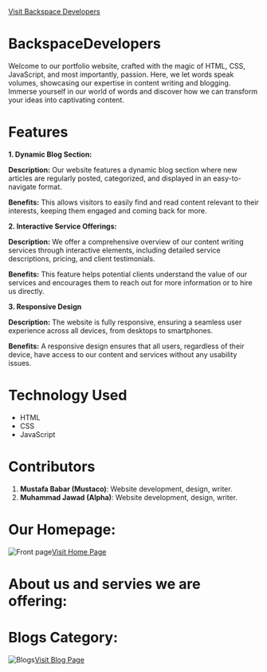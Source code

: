 
[Visit Backspace Developers](https://mustaco.github.io/BackspaceDevelopers/)

# BackspaceDevelopers
Welcome to our portfolio website, crafted with the magic of HTML, CSS, JavaScript, and most importantly, passion. Here, we let words speak volumes, showcasing our expertise in content writing and blogging. Immerse yourself in our world of words and discover how we can transform your ideas into captivating content.

# Features
**1. Dynamic Blog Section:**

**Description:** Our website features a dynamic blog section where new articles are regularly posted, categorized, and displayed in an easy-to-navigate format.

**Benefits:** This allows visitors to easily find and read content relevant to their interests, keeping them engaged and coming back for more.

**2. Interactive Service Offerings:**

**Description:** We offer a comprehensive overview of our content writing services through interactive elements, including detailed service descriptions, pricing, and client testimonials.

**Benefits:** This feature helps potential clients understand the value of our services and encourages them to reach out for more information or to hire us directly.

**3. Responsive Design**

**Description:** The website is fully responsive, ensuring a seamless user experience across all devices, from desktops to smartphones.

**Benefits:** A responsive design ensures that all users, regardless of their device, have access to our content and services without any usability issues.

# Technology Used
- HTML
- CSS
- JavaScript

# Contributors
1. **Mustafa Babar (Mustaco)**: Website development, design, writer.
2. **Muhammad Jawad (Alpha)**: Website development, design, writer.

# Our Homepage:
![Front page](https://github.com/user-attachments/assets/383f4bb3-f1d9-4e73-a22e-0e362d107859)[Visit Home Page](https://mustaco.github.io/BackspaceDevelopers/)

#  About us and servies we are offering: 


# Blogs Category:
![Blogs](https://github.com/user-attachments/assets/cbfd6d8f-db96-40f8-a492-1f2ab1a2c611)[Visit Blog Page](https://mustaco.github.io/BackspaceDevelopers/blog.html)
